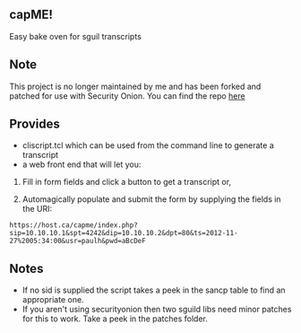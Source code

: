 ## capME!

Easy bake oven for sguil transcripts

## Note

This project is no longer maintained by me and has been forked and patched for use with
Security Onion. You can find the repo [here](https://github.com/Security-Onion-Solutions/securityonion-capme)


## Provides

* cliscript.tcl which can be used from the command line to generate a transcript
* a web front end that will let you:
       
1) Fill in form fields and click a button to get a transcript or,

2) Automagically populate and submit the form by supplying the fields in the URI:
      
`https://host.ca/capme/index.php?sip=10.10.10.1&spt=4242&dip=10.10.10.2&dpt=80&ts=2012-11-27%2005:34:00&usr=paulh&pwd=aBcDeF`
 

## Notes

 * If no sid is supplied the script takes a peek in the sancp table to find an appropriate one.  
 * If you aren't using securityonion then two sguild libs need minor patches for this to work. Take a peek in the patches folder.
